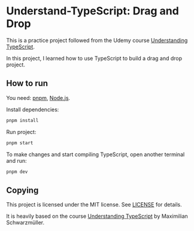 # Understand-TypeScript: Drag and Drop

This is a practice project followed from the Udemy course [Understanding TypeScript](https://www.udemy.com/course/understanding-typescript/).

In this project, I learned how to use TypeScript to build a drag and drop project.

## How to run

You need: [pnpm](https://pnpm.io/), [Node.js](https://nodejs.org/en/).

Install dependencies:

```bash
pnpm install
```

Run project:

```bash
pnpm start
```

To make changes and start compiling TypeScript, open another terminal and run:

```bash
pnpm dev
```

## Copying

This project is licensed under the MIT license. See [LICENSE](LICENSE) for details.

It is heavily based on the course [Understanding TypeScript](https://github.com/themaximehardy/understanding-typescript) by Maximilian Schwarzmüller.

